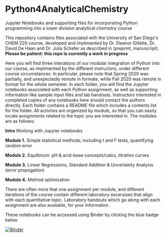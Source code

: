# Python4AnalyticalChemistry
Jupyter Notebooks and supporting files for incorporating Python programming into a lower division analytical chemistry course

This repository contains files associated with the University of San Diego's CHEM 220 course, developed and implimented by Dr. Eleanor Gillette, Dr. David De Haan and Dr. Julia Schafer as described in (preprint, manuscript). <b> Please be patient: this repo is currently a work in progress </b>

Here you will find three interations of our modular integration of Python into our course, as implimented by the different instructors, under different course circumstances. In particular, please note that Spring 2020 was partially, and unexpectedly remote in formate, while Fall 2020 was remote in format for the whole semester. In each folder, you will find the Jupyter notebooks associated with each Python assignment, as well as supporting information like sample input files and lab handouts. Instructors interested in completed copies of any notebooks here should contact the authors directly. Each folder contains a README file which includes a contents list for the folder. All activties are organized by module, so that you can easily locate assignments related to the topic you are interested in. The modules are as follows:

<b> Intro </b>  Working with Jupyter notebooks

<b>Module 1.</b> Simple statistical methods; including t and F tests, quantifying random error

<b>Module 2.</b> Equilbrium: pH & acid-base concepts/calcs, titration curves

<b>Module 3.</b> Linear Regressions, Standard Addition & Uncertainty Analysis (error propogation)

<b>Module 4.</b> Method optimization


There are often more that one assignment per module, and different iterations of the course contain different laboratory excersises that align with each quantitative topic. Laboratory handouts which go along with each assignment are also available, for your information.


These notebooks can be accessed using Binder by clicking the blue badge below

[![Binder](https://mybinder.org/badge_logo.svg)](https://mybinder.org/v2/gh/egillette/Python4AnalyticalChemistry/HEAD)
